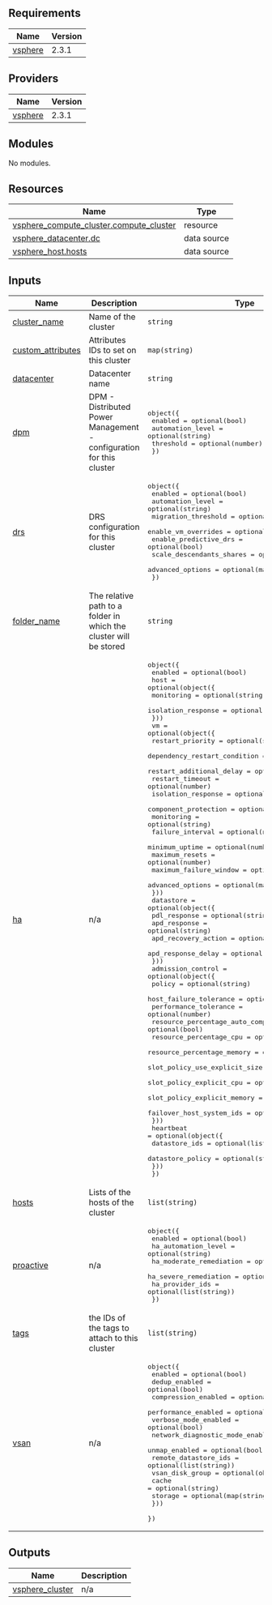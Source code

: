 ## Requirements

| Name | Version |
|------|---------|
| <a name="requirement_vsphere"></a> [vsphere](#requirement\_vsphere) | 2.3.1 |

## Providers

| Name | Version |
|------|---------|
| <a name="provider_vsphere"></a> [vsphere](#provider\_vsphere) | 2.3.1 |

## Modules

No modules.

## Resources

| Name | Type |
|------|------|
| [vsphere_compute_cluster.compute_cluster](https://registry.terraform.io/providers/hashicorp/vsphere/2.3.1/docs/resources/compute_cluster) | resource |
| [vsphere_datacenter.dc](https://registry.terraform.io/providers/hashicorp/vsphere/2.3.1/docs/data-sources/datacenter) | data source |
| [vsphere_host.hosts](https://registry.terraform.io/providers/hashicorp/vsphere/2.3.1/docs/data-sources/host) | data source |

## Inputs

| Name | Description | Type | Default | Required |
|------|-------------|------|---------|:--------:|
| <a name="input_cluster_name"></a> [cluster\_name](#input\_cluster\_name) | Name of the cluster | `string` | n/a | yes |
| <a name="input_custom_attributes"></a> [custom\_attributes](#input\_custom\_attributes) | Attributes IDs to set on this cluster | `map(string)` | n/a | yes |
| <a name="input_datacenter"></a> [datacenter](#input\_datacenter) | Datacenter name | `string` | n/a | yes |
| <a name="input_dpm"></a> [dpm](#input\_dpm) | DPM - Distributed Power Management - configuration for this cluster | <pre>object({<br>    enabled          = optional(bool)<br>    automation_level = optional(string)<br>    threshold        = optional(number)<br>  })</pre> | n/a | yes |
| <a name="input_drs"></a> [drs](#input\_drs) | DRS configuration for this cluster | <pre>object({<br>    enabled                  = optional(bool)<br>    automation_level         = optional(string)<br>    migration_threshold      = optional(number)<br>    enable_vm_overrides      = optional(bool)<br>    enable_predictive_drs    = optional(bool)<br>    scale_descendants_shares = optional(bool)<br>    advanced_options         = optional(map(string))<br>  })</pre> | n/a | yes |
| <a name="input_folder_name"></a> [folder\_name](#input\_folder\_name) | The relative path to a folder in which the cluster will be stored | `string` | n/a | yes |
| <a name="input_ha"></a> [ha](#input\_ha) | n/a | <pre>object({<br>    enabled = optional(bool)<br>    host = optional(object({<br>      monitoring         = optional(string)<br>      isolation_response = optional(string)<br>    }))<br>    vm = optional(object({<br>      restart_priority             = optional(string)<br>      dependency_restart_condition = optional(string)<br>      restart_additional_delay     = optional(number)<br>      restart_timeout              = optional(number)<br>      isolation_response           = optional(string)<br>      component_protection         = optional(string)<br>      monitoring                   = optional(string)<br>      failure_interval             = optional(number)<br>      minimum_uptime               = optional(number)<br>      maximum_resets               = optional(number)<br>      maximum_failure_window       = optional(number)<br>      advanced_options             = optional(map(string))<br>    }))<br>    datastore = optional(object({<br>      pdl_response        = optional(string)<br>      apd_response        = optional(string)<br>      apd_recovery_action = optional(string)<br>      apd_response_delay  = optional(number)<br>    }))<br>    admission_control = optional(object({<br>      policy                           = optional(string)<br>      host_failure_tolerance           = optional(number)<br>      performance_tolerance            = optional(number)<br>      resource_percentage_auto_compute = optional(bool)<br>      resource_percentage_cpu          = optional(number)<br>      resource_percentage_memory       = optional(number)<br>      slot_policy_use_explicit_size    = optional(bool)<br>      slot_policy_explicit_cpu         = optional(number)<br>      slot_policy_explicit_memory      = optional(number)<br>      failover_host_system_ids         = optional(list(string))<br>    }))<br>    heartbeat = optional(object({<br>      datastore_ids    = optional(list(string))<br>      datastore_policy = optional(string)<br>    }))<br>  })</pre> | n/a | yes |
| <a name="input_hosts"></a> [hosts](#input\_hosts) | Lists of the hosts of the cluster | `list(string)` | n/a | yes |
| <a name="input_proactive"></a> [proactive](#input\_proactive) | n/a | <pre>object({<br>    enabled                 = optional(bool)<br>    ha_automation_level     = optional(string)<br>    ha_moderate_remediation = optional(string)<br>    ha_severe_remediation   = optional(string)<br>    ha_provider_ids         = optional(list(string))<br>  })</pre> | n/a | yes |
| <a name="input_tags"></a> [tags](#input\_tags) | the IDs of the tags to attach to this cluster | `list(string)` | n/a | yes |
| <a name="input_vsan"></a> [vsan](#input\_vsan) | n/a | <pre>object({<br>    enabled                         = optional(bool)<br>    dedup_enabled                   = optional(bool)<br>    compression_enabled             = optional(bool)<br>    performance_enabled             = optional(bool)<br>    verbose_mode_enabled            = optional(bool)<br>    network_diagnostic_mode_enabled = optional(bool)<br>    unmap_enabled                   = optional(bool)<br>    remote_datastore_ids            = optional(list(string))<br>    vsan_disk_group = optional(object({<br>      cache   = optional(string)<br>      storage = optional(map(string))<br>    }))<br>  })</pre> | n/a | yes |

## Outputs

| Name | Description |
|------|-------------|
| <a name="output_vsphere_cluster"></a> [vsphere\_cluster](#output\_vsphere\_cluster) | n/a |
